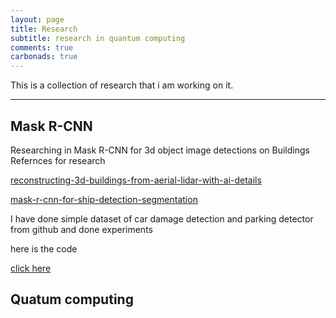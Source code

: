 ```yaml
---
layout: page
title: Research
subtitle: research in quantum computing 
comments: true
carbonads: true
---
```


This is a collection of research that i am working on it. 


---

## Mask R-CNN

Researching in Mask R-CNN for 3d object image detections on Buildings
Refernces for research

[reconstructing-3d-buildings-from-aerial-lidar-with-ai-details](https://medium.com/geoai/reconstructing-3d-buildings-from-aerial-lidar-with-ai-details-6a81cb3079c0) 

[mask-r-cnn-for-ship-detection-segmentation](https://towardsdatascience.com/mask-r-cnn-for-ship-detection-segmentation-a1108b5a083)


I have done simple dataset of car damage detection and parking detector from github and done experiments 

here is the code

[click here](https://github.com/geekylax/RCNN-object-detetction)


## Quatum computing 
